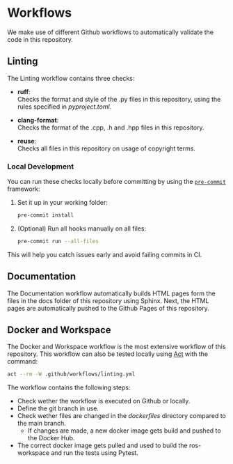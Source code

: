 <!--
SPDX-FileCopyrightText: Alliander N. V.

SPDX-License-Identifier: Apache-2.0
-->

# Workflows

We make use of different Github workflows to automatically validate the code in this repository.

## Linting

The Linting workflow contains three checks:

- **ruff**:\
Checks the format and style of the .py files in this repository, using the rules specified in *pyproject.toml*.

- **clang-format**:\
Checks the format of the .cpp, .h and .hpp files in this repository.

- **reuse**:\
Checks all files in this repository on usage of copyright terms.

### Local Development

You can run these checks locally before committing by using the [`pre-commit`](https://pre-commit.com/) framework:

1. Set it up in your working folder:

   ```bash
   pre-commit install
   ```

2. (Optional) Run all hooks manually on all files:

   ```bash
   pre-commit run --all-files
   ```

This will help you catch issues early and avoid failing commits in CI.

## Documentation

The Documentation workflow automatically builds HTML pages form the files in the docs folder of this repository using Sphinx. Next, the HTML pages are automatically pushed to the Github Pages of this repository.

## Docker and Workspace

The Docker and Workspace workflow is the most extensive workflow of this repository. This workflow can also be tested locally using [Act](https://github.com/nektos/act) with the command:

```bash
act --rm -W .github/workflows/linting.yml
```

The workflow contains the following steps:

- Check wether the workflow is executed on Github or locally.
- Define the git branch in use.
- Check wether files are changed in the *dockerfiles* directory compared to the main branch.
  - If changes are made, a new docker image gets build and pushed to the Docker Hub.
- The correct docker image gets pulled and used to build the ros-workspace and run the tests using Pytest.
